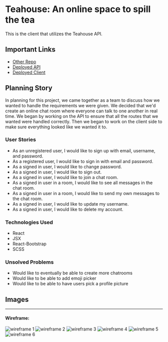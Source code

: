 # Teahouse: An online space to spill the tea

This is the client that utilizes the Teahouse API.

## Important Links

- [Other Repo](https://github.com/GA-SEI-Team-418/teahouse-api)
- [Deployed API](https://young-headland-96680.herokuapp.com)
- [Deployed Client](https://ga-sei-team-418.github.io/teahouse-client)

## Planning Story

In planning for this project, we came together as a team to discuss how we wanted to handle the requirements we were given. We decided that we'd create an online chat room where everyone can talk to one another in real time. We began by working on the API to ensure that all the routes that we wanted were handled correctly. Then we began to work on the client side to make sure everything looked like we wanted it to.

### User Stories

- As an unregistered user, I would like to sign up with email, username,  and password.
- As a registered user, I would like to sign in with email and password.
- As a signed in user, I would like to change password.
- As a signed in user, I would like to sign out.
- As a signed in user, I would like to join a chat room.
- As a signed in user in a room, I would like to see all messages in the   chat room.
- As a signed in user in a room, I would like to send my own messages to the chat room.
- As a signed in user, I would like to update my username.
- As a signed in user, I would like to delete my account.

### Technologies Used

- React
- JSX
- React-Bootstrap
- SCSS

### Unsolved Problems

- Would like to eventually be able to create more chatrooms
- Would like to be able to add emoji picker
- Would like to be able to have users pick a profile picture

## Images

---

#### Wireframe:

![wireframe 1](https://i.imgur.com/ceKyD7N.png)
![wireframe 2](https://i.imgur.com/u7UcBxP.png)
![wireframe 3](https://i.imgur.com/4GH5Br0.png)
![wireframe 4](https://i.imgur.com/ZkaO1Qf.png)
![wireframe 5](https://i.imgur.com/N42dtsM.png)
![wireframe 6](https://i.imgur.com/EAzJOCI.png)
